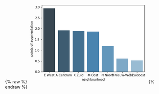 {% raw %}
<img src="data:image/png;base64,iVBORw0KGgoAAAANSUhEUgAAAYUAAAEKCAYAAAD9xUlFAAAABHNCSVQICAgIfAhkiAAAAAlwSFlz&#10;AAALEgAACxIB0t1+/AAAADl0RVh0U29mdHdhcmUAbWF0cGxvdGxpYiB2ZXJzaW9uIDIuMS4wLCBo&#10;dHRwOi8vbWF0cGxvdGxpYi5vcmcvpW3flQAAHsdJREFUeJzt3XucHFWZ//HP1xABBYKSQTEkDALC&#10;codEIOACgrqICK6CisgSBCMoiigIosttf17QFX4LiDEIclVkQU2AuCwmXKJckxASkoBGRAmiRJBA&#10;EJCEZ/84ZypN05fKZGo6mXzfr1e/purU6apnuqr7qapTdUoRgZmZGcBrOh2AmZmtPJwUzMys4KRg&#10;ZmYFJwUzMys4KZiZWcFJwczMCk4KZmZWcFIwM7OCk4KZmRXW6HQAy2vo0KHR3d3d6TDMzFYp06dP&#10;/2tEdLWrt8olhe7ubqZNm9bpMMzMVimS/lCmnk8fmZlZobKkIGktSfdIul/SHElnNqizpqSfSJov&#10;6W5J3VXFY2Zm7VV5pPAisE9E7ADsCOwnabe6OkcBf4uIzYFzgbMrjMfMzNqoLClEsjiPDs6v+n66&#10;DwIuy8PXAvtKUlUxmZlZa5W2KUgaJGkm8ARwc0TcXVdlGPAoQEQsARYBG1QZk5mZNVdpUoiIpRGx&#10;I7AxsIukbXszH0ljJU2TNG3hwoV9G6SZmRX65eqjiHgauAXYr27SY8BwAElrAEOAJxu8f3xEjIqI&#10;UV1dbS+zNTOzXqry6qMuSevn4bWBdwMP1lWbCByRhw8GpoSfD2pm1jFV3ry2EXCZpEGk5HNNRNwg&#10;6SxgWkRMBC4GrpA0H3gK+GiF8ZiZWRuVJYWImAXs1KD8tJrhF4BDVnRZo/f70IrOohJ3/s91nQ7B&#10;zGy5+I5mMzMrOCmYmVnBScHMzApOCmZmVnBSMDOzgpOCmZkVnBTMzKzgpGBmZgUnBTMzKzgpmJlZ&#10;wUnBzMwKTgpmZlZwUjAzs4KTgpmZFZwUzMys4KRgZmYFJwUzMys4KZiZWcFJwczMCk4KZmZWcFIw&#10;M7OCk4KZmRWcFMzMrOCkYGZmBScFMzMrOCmYmVmhsqQgabikWyTNlTRH0vEN6uwtaZGkmfl1WlXx&#10;mJlZe2tUOO8lwBcjYoakdYHpkm6OiLl19aZGxAEVxmFmZiVVdqQQEY9HxIw8/CwwDxhW1fLMzGzF&#10;9UubgqRuYCfg7gaTR0u6X9IvJG3TH/GYmVljVZ4+AkDSOsB1wOcj4pm6yTOATSJisaT9gZ8DWzSY&#10;x1hgLMCIESMqjtjMbPVV6ZGCpMGkhHBVRPy0fnpEPBMRi/PwJGCwpKEN6o2PiFERMaqrq6vKkM3M&#10;VmtVXn0k4GJgXkSc06TOm3M9JO2S43myqpjMzKy1Kk8f7QEcDsyWNDOXnQqMAIiIccDBwLGSlgDP&#10;Ax+NiKgwJjMza6GypBARvwLUps4FwAVVxWBmZsvHdzSbmVnBScHMzApOCmZmVnBSMDOzgpOCmZkV&#10;nBTMzKzQ9pJUSW8DTgI2qa0fEftUGJeZmXVAmfsU/hsYB1wELK02HDMz66QySWFJRHyv8kjMzKzj&#10;yrQpXC/p05I2kvTGnlflkZmZWb8rc6RwRP57Uk1ZAG/t+3DMzKyT2iaFiNi0PwIxM7POK3P10WDg&#10;WGDPXHQr8P2IeKnCuMzMrAPKnD76HjAYuDCPH57Ljq4qKDMz64wySeHtEbFDzfgUSfdXFZCZmXVO&#10;mauPlkrarGdE0lvx/QpmZgNSmSOFk4BbJD1MemjOJsCRlUZlZmYdUebqo8mStgC2zEUPRcSL1YZl&#10;Zmad0DQpSNonIqZI+mDdpM0lERE/rTg2MzPrZ62OFPYCpgDvbzAtACcFM7MBpmlSiIjT8+BZEfH7&#10;2mmSfEObmdkAVObqo+salF3b14GYmVnntWpT2ArYBhhS166wHrBW1YGZmVn/a9WmsCVwALA+r2xX&#10;eBb4ZJVBmZlZZ7RqU5gATJA0OiLu7MeYzMysQ8rcvHafpM+QTiUVp40i4hOVRWVmZh1RpqH5CuDN&#10;wL8AtwEbk04htSRpuKRbJM2VNEfS8Q3qSNJ5kuZLmiVp5+X9B8zMrO+USQqbR8S/A89FxGXA+4Bd&#10;S7xvCfDFiNga2A34jKSt6+q8F9giv8aSel81M7MOKZMUep6b8LSkbYEhwIbt3hQRj0fEjDz8LDAP&#10;GFZX7SDg8kjuAtaXtFHp6M3MrE+VSQrjJb0B+CowEZgLnL08C5HUDewE3F03aRjwaM34Al6dOMzM&#10;rJ+UaWieHBF/A24nP5d5ee5olrQO6Qa4z0fEM70JUtJY0uklRowY0ZtZmJlZCZXe0Zwf5XkdcFWT&#10;DvQeA4bXjG+cy14hIsZHxKiIGNXV1VVm0WZm1guV3dEsScDFwLyIOKdJtYnAcZKuJjVeL4qIx8sG&#10;b2ZmfavKO5r3ID3PebakmbnsVGAEQESMAyYB+wPzgb/jh/eYmXVUZXc0R8SvSE9qa1UngM8s77zN&#10;zKwaZRqa50s6Feiure87ms3MBp4ySWECMBX4JbC02nBWT3sd/oVOh9DQbVc0awoys4GqTFJ4XUSc&#10;XHkkZmbWcWWSwg2S9o+ISZVHY6ukd53wX50OoaFfnvuq7rbMrI0y9ykcT0oML0h6RtKzknp1E5qZ&#10;ma3c2h4pRMS6/RGIWSfs/7WfdzqEpiZ95QOdDsFWQ22PFHL31h+X9O95fLikXaoPzczM+luZ00cX&#10;AqOBj+XxxcB3K4vIzMw6pkxD864RsbOk+wAi4m+SXltxXGZm1gGlnqcgaRAQAJK6gJcrjcrMzDqi&#10;TFI4D/gZsKGkrwG/Ar5eaVRmZtYRZa4+ukrSdGBfUl9GH4iIeZVHZmZm/a5MmwLAX0hdXawBrC1p&#10;555HbZqZ2cDRNilI+g9gDPA7crtC/rtPdWGZmVknlDlS+DCwWUT8o+pgzMyss8o0ND9AetCOmZkN&#10;cGWOFL4B3CfpAeDFnsKIOLCyqMzMrCPKJIXLgLOB2fj+BDOzAa1MUvh7RJxXeSRmZtZxZZLCVEnf&#10;ACbyytNHviTVzGyAKZMUdsp/d6sp8yWpZmYDUJk7mt/ZH4GYmVnnlbl5rdFT5RcB0yNiZt+HZGZm&#10;nVLmPoVRwDHAsPz6FLAfcJGkL1UYm5mZ9bMybQobAztHxGIASacDNwJ7AtOBb1UXnpmZ9acyRwob&#10;UnPVEfAS8KaIeL6u3MzMVnFljhSuAu6WNCGPvx/4kaTXA3Mri8zMzPpd2yOFiPgPYCzwdH4dExFn&#10;RcRzEXFYs/dJukTSE7l7jEbT95a0SNLM/Dqtt/+EmZn1jTJXH40AniA9fa0oi4g/tnnrpcAFwOUt&#10;6kyNiANKxGlmZv2gzOmjG1n2HIW1gU2Bh4BtWr0pIm6X1L0iwZmZWf8qc/PadrXjknYGPt1Hyx8t&#10;6X7gT8CJETGnUSVJY0mnsBgxYkQfLdrMzOqVufroFXKfR7v2wbJnAJtExA7A+cDPWyxzfESMiohR&#10;XV1dfbBoMzNrZHnvaH4NsDNpz36FRMQzNcOTJF0oaWhE/HVF521mZr1Tpk1h3ZrhJaQ2hutWdMGS&#10;3gz8JSJC0i6khPPkis7XzMx6r0ybwpm9mbGkHwN7A0MlLQBOBwbneY4DDgaOlbQEeB74aEREk9mZ&#10;mVk/KHP6qAv4Eulqo7V6yiOiZdfZEXFom+kXkC5ZNTOzlUSZhuargAdJl6KeCTwC3FthTGZm1iFl&#10;ksIGEXEx8FJE3BYRn8AP2DEzG5DKNDS/lP8+Lul9pCuP3lhdSGZm1illksL/kzQE+CLpfoL1gBMq&#10;jcrMzDqizNVHN+TBRYAfzWlmNoAt9x3NZmY2cDkpmJlZoWlSkHR8/rtH/4VjZmad1OpI4cj89/z+&#10;CMTMzDqvVUPzPEm/Bd4iaVZNuYCIiO2rDc3MzPpb06QQEYfmTutuAg7sv5DMzKxTWl6SGhF/BnaQ&#10;9Frgbbn4oYh4qcXbzMxsFVWmQ7y9SM9ZfoR06mi4pCMi4vaKYzMzs35W5o7mc4D3RMRDAJLeBvwY&#10;GFllYGZm1v/K3KcwuCchAETEb8jPRTAzs4GlzJHCNEk/AK7M44cB06oLyczMOqVMUjgW+AzwuTw+&#10;FbiwsojMrLSjx/2y0yE09YNj3tXpEKwXynSI9yKpXeGc6sMxM7NOct9HZmZWcFIwM7PCciUFSa+R&#10;tF5VwZiZWWe1TQqSfiRpPUmvBx4A5ko6qfrQzMysv5U5Utg6Ip4BPgD8AtgUOLzSqMzMrCNK3bwm&#10;aTApKUx0v0dmZgNXmaTwfVK/R68Hbpe0Cel5zWZmNsCUSQrXR8SwiNg/IgL4I/CJiuMyM7MOKJMU&#10;rqsdyYnh6nZvknSJpCckPdBkuiSdJ2m+pFmSdi4XspmZVaXpHc2StgK2AYZI+mDNpPWAtUrM+1Lg&#10;AlK32428F9giv3YFvpf/mplZh7Tq5mJL4ABgfeD9NeXPAp9sN+OIuF1Sd4sqBwGX5yOPuyStL2mj&#10;iHi8bdRmZlaJVo/jnABMkDQ6Iu6sYNnDgEdrxhfkslclBUljgbEAI0aMqCAUMzODcr2kzpd0KtBd&#10;Wz8i+q2xOSLGA+MBRo0aFf21XDOz1U2ZpDCB1F32L4Glfbjsx4DhNeMb5zIzM+uQMknhdRFxcgXL&#10;nggcJ+lqUgPzIrcnmJl1VpmkcIOk/SNi0vLMWNKPgb2BoZIWAKeTH+MZEeOAScD+wHzg78CRyzN/&#10;MzPre2WSwvHAqZJeBF4CRLpdoWVvqRFxaJvpQXqim5mZrSTKPHlt3f4IxMzMOq/lzWsR8WCzO40j&#10;YkZ1YZmZWSe0OlL4AunegO80mBbAPpVEZGZmHdPq5rWx+e87+y8cMzPrpLZtCvlZCscCe+aiW4Hv&#10;+7kKZmYDT5mrj75HupT0wjx+eC47uqqgzMysM8okhbdHxA4141Mk3V9VQGZm1jllnqewVNJmPSOS&#10;3krfdndhZmYriTJHCicBt0h6mHTj2ib47mMzswGpzM1rkyVtQXq+AsBDEfFitWGZmVknlLn6aC3g&#10;08A7SPcnTJU0LiJeqDo4MzPrX2VOH11Oetra+Xn8Y8AVwCFVBWVmZp1RJilsGxFb14zfImluVQGZ&#10;mVnnlLn6aIak3XpGJO0KTKsuJDMz65QyRwojgTsk/TGPjwAekjSb1AP29pVFZ2Zm/apMUtiv8ijM&#10;zGylUOaS1D/0RyBmZtZ5ZdoUzMxsNeGkYGZmBScFMzMrOCmYmVnBScHMzAplLkk1M6vE6dfc1ekQ&#10;Gjrzw7u1rzRA+UjBzMwKTgpmZlZwUjAzs0KlSUHSfpIekjRf0ikNpo+RtFDSzPw6usp4zMystcoa&#10;miUNAr4LvBtYANwraWJE1He7/ZOIOK6qOMzMrLwqrz7aBZgfEQ8DSLoaOAjwsxjMbEAYP/mBTofQ&#10;0Nh9t+31e6s8fTQMeLRmfEEuq/chSbMkXStpeIXxmJlZG51uaL4e6M7PZLgZuKxRJUljJU2TNG3h&#10;woX9GqCZ2eqkyqTwGFC7579xLitExJMR8WIe/QHpgT6vEhHjI2JURIzq6uqqJFgzM6s2KdwLbCFp&#10;U0mvBT4KTKytIGmjmtEDgXkVxmNmZm1U1tAcEUskHQfcBAwCLomIOZLOAqZFxETgc5IOBJYATwFj&#10;qorHzMzaq7Tvo4iYBEyqKzutZvjLwJerjMHMzMrrdEOzmZmtRJwUzMys4KRgZmYFJwUzMys4KZiZ&#10;WcFJwczMCk4KZmZWcFIwM7OCk4KZmRWcFMzMrOCkYGZmBScFMzMrOCmYmVnBScHMzApOCmZmVnBS&#10;MDOzgpOCmZkVnBTMzKzgpGBmZgUnBTMzKzgpmJlZwUnBzMwKTgpmZlZwUjAzs4KTgpmZFZwUzMys&#10;UGlSkLSfpIckzZd0SoPpa0r6SZ5+t6TuKuMxM7PWKksKkgYB3wXeC2wNHCpp67pqRwF/i4jNgXOB&#10;s6uKx8zM2qvySGEXYH5EPBwR/wCuBg6qq3MQcFkevhbYV5IqjMnMzFqoMikMAx6tGV+QyxrWiYgl&#10;wCJggwpjMjOzFhQR1cxYOhjYLyKOzuOHA7tGxHE1dR7IdRbk8d/lOn+tm9dYYGwe3RJ4qJKgk6HA&#10;X9vWWnk5/s5aleNflWMHx9/OJhHR1a7SGhUG8BgwvGZ841zWqM4CSWsAQ4An62cUEeOB8RXF+QqS&#10;pkXEqP5YVhUcf2etyvGvyrGD4+8rVZ4+uhfYQtKmkl4LfBSYWFdnInBEHj4YmBJVHbqYmVlblR0p&#10;RMQSSccBNwGDgEsiYo6ks4BpETERuBi4QtJ84ClS4jAzsw6p8vQRETEJmFRXdlrN8AvAIVXG0Av9&#10;cpqqQo6/s1bl+Ffl2MHx94nKGprNzGzV424uzMysMOCSgqSlkmbWvE6pm76DpJk144dKel7S4Dy+&#10;naRZvVju3pJ2b1PnA5JC0lYt6rxZ0tWSfidpuqRJkt62vPHkeY2R9JbevHdFSFpcM7y/pN9I2qSu&#10;zg/r1tMjkv7SZr5vkXRtk2m3SlqhKzfyurmyZnwNSQsl3dCk/jsk3SPpwfwa26heieXuKGn/FYj5&#10;OzXjJ0o6o0G9MZJelrR9TdkDfdW1TN33br6kyXXTu3Osn60pu0DSmDx8lqR39UUsbeJcX9KTPTfJ&#10;Shqd49o4jw+R9JSk19S8Z4Oa/+3Pkh6rGX9trvPx/J2t3aZfkHRsm3ga/t/596ThdtfL/7tb0sfK&#10;1B1wSQF4PiJ2rHl9s276bGCEpHXz+O7APGCnmvE7erHcvfN7WzkU+FX++yp5Q/0ZcGtEbBYRI4Ev&#10;A2/qRTwAY4CGSUGpG5JKSdoXOA94b0T8oXZaRBzZs46AnYE/Al9pNb+I+FNEHFxZwPAcsK2ktfP4&#10;u3n1ZdRASt7Aj4BjImIr4B3ApyS9rxfL3RHoVVIAXgQ+KGloiboLaPMZ90belp6vWZ9HA883qPoE&#10;cHzPD2mtiDgtIn7Z17E1WM7TwOPAP+Wi3YH7WPbd3Q24JyJernnPkzX/2zjg3Jrfl3/kamsAv6ip&#10;dzLwe5b12NAsnn75v4FuYLVNCi3llT0N2DUXjST10dSzUewO/BpA0khJt+U99pskbZTLPydprqRZ&#10;ea++GzgGOCHvIfxz/XIlrUP64TiK5ldZvRN4KSLG1cR7f0RMzfM4SdK9ebln5rJuSfMkXSRpjqT/&#10;lbS20s2Do4Crckxr573xsyXNAA6p3buWNFTSI3l4jKSfS7o5v+c4SV+QdJ+kuyS9sd3nLGlP4CLg&#10;gIj4XZvqpwILI+IH+b2X5vh75rW45n99IA+vnT/7eZJ+BqzdaMa9MAno+WE/FPhxk3qfAS6NiBkA&#10;+YbLLwGn1MQ6Ja+ryZJG5PJD8h76/ZJuzz+QZwEfyevpI8sZ7xJSA+UJJereAGwjacv6CUpHzLNz&#10;bGeXKF8s6TuS7gdGA4OUjpZmAB9ssvyFwGSWXYZeu/xinbf43jXbXm9UPgLK2+hpefgsSZ9sEMcd&#10;vPL7fi6Nv/+bSfqfHMdULTvC377NOjyatE4+HhF/r91u83yLo7m6/3u/Rp+hpDfm7+Os/P3bvk35&#10;Xlp2tHKf0g7wN4F/zmWtt5WIGFAvYCkws+b1kQZ1TgdOA15P2nPfDLgmT/ttHh+cN56uXP4R0mW1&#10;AH8C1szD6+e/ZwAntojrMODiPHwHMLJBnc+R9kIavf89eUMTKZnfAOxJ2gNYAuyY612TN0aAW4FR&#10;NfN4BPhSzXgxnXQ35SN5eAwwH1gX6CJ1P3JMnnYu8Pk26+Al0iXG25dYX7vkuN5YU3YpcHDN+OL8&#10;txt4IA9/oWZ9bJ8/g1HtltcmlsV5XtcCa+XtZ2/ghgZ1fwocVFc2BHgqD18PHJGHPwH8PA/PBobV&#10;bTtjgAtWIOb18mc4BDgROKNBvTHABcC/AZflsgfyZ/oW0pFaF2mPdwrwgWbl+b0BfDgPr5XH5+bP&#10;bEH9Z9az7oC3knokGJTjGVO7zmn9vbuVxtvrKaQkPYR0f9RNufwWYMsGn8URNfO8L8f/qzx+M7Bv&#10;Hp4MbJGHd83//xmkI42m6xCYAJxc/7/XjBfrqOb/XovU5c8WpO/4NT2fIXA+cHoe3geY2ab8emCP&#10;PLxOXnd716+TZq+BeKRQf/roJw3q9Owp7ALcG2lPdnNJXcA6eXxLYFvgZqU2iK+S7soGmEXaA/84&#10;6ceojENJnQKS/zY8hdTCe/LrPmAGsBVpAwL4fUT0tJNMJ22EzTT6PBq5JSKejYiFpKRwfS6f3Wb+&#10;kJLCHaSjoqby0dOVwFER8VTJuHrsmd9LRMwirZMVlufVTVo/k1rXbmk06fQSwBWko0RIe6GX5j3Y&#10;PjmFFxHPAJeTdira+RGwm6RNa8reTjpluTBSH2RXkT7fZuWQdr6uy8NbAS9HxNaRTp18ukWsDwN3&#10;0/xURqvvXTNTc1x7ADcC60h6HbBpRDTqEucOYPf8GTwS6dJ45e1xJHB3Ht4d+O8cx/eBjfL7H6HJ&#10;OpR0DClJf7tNzPW2In2Pfxvp1/zKmmnvIG1DRMQUYANJ67Uo/zVwjqTPkZJW2d8ooOL7FFZid5E2&#10;+D2AO3PZAtJpnZ5xAXMiYnSD97+PtBG+H/iKpO1aLSyfbtkH2E5SkDakkHRS3gB6zCHtNTScDfCN&#10;iPh+3by7SeeVeyyl9amU52qGl7DsFOJadfVq5/lyzfjLtN9uXgY+DEyWdGpEfL1JvfOBCRExua68&#10;iEupwe9V56ArNhH4T9LeVbMOGueSfkAm1JSNJK3DpiLiGEm7krah6ZJGrnC0yf8n7Sz8sM3ylyg1&#10;TJ+8gst7ISKW9vK9Xycdjd3WYFqr712z7fVe0qnSh0l7+kOBT5J2kJD0NfIpwbyj+FtJ65O+vz3f&#10;9+nAkaQksTj/uD6dk9yy4NJpn+tIiah+Ha5PSmK7RU2bRF3c9bH3uYj4pqQbSe1Uv5b0L8vz/oF4&#10;pNBWRDxLOlQ7kmUbxZ3A58nnE0mHuF2SRgNIGixpm/wjNTwibiF9sYaQDtGeJZ1uaeRg4IqI2CQi&#10;uiNiOKkRqr7tYQqwpmquYpG0vVIbxU3AJ/IeDJKGSdqwzb/aKiZIezw9G3SfNuBGxN9JX5rDJL3q&#10;iCGfR92Bxg2ftXEdSDqlUO928t6mpG1Jp336yiXAmRExu0Wd7wJjJO2YY9iA9DyQb+Xpd7Cs7egw&#10;0o8IkjaLiLsj3cS5kNT3V7v11FY+0rqGNkdn2aXAu0inhQDuAfbK5+kHkY6SbmtRXu9B0p72Znm8&#10;5VFwRDxISqrvbzC54fcuT3uEBttrpMbeR0k3wt5J+qxPJG0jRMRXYlkDcI+7gONp8v3PR1+/l3RI&#10;jkOSdsh1N2iwDp8nPTvmhMgdfNb4C7Ch0lVMawIHNPi/HwS6m3yGU0nbEJL2Bv6a42tYnrex2RFx&#10;NilhbsVybGMDMSmsrVdeFlZ/9VGPX5PaBXq6976TdL7zDig2tIOBs5Ua02aSDicHAVdKmk06lXNe&#10;pCsargf+VY0bmg8lXVVU6zrqvjz5qOFfgXcpXd42B/gG8OeI+F/Sof+dednX0n4lXwqMyzE1Onr4&#10;T+BYSfeR9q76VP6h2g/4qqQD6yZ/jfSjdE/d+lqb1EC9l5Y1Yj7Hq32PdJpgHqmRb3ofxr0gIs5r&#10;U+dx4OPARZIeJG03l0REz2m2zwJHKl3efDjpBwjg28oNt/k995POfW+t3jU01/oOJdZj3rbPAzas&#10;+V9OyXHcD0yPiAnNyhvM7wXSkeSNuZH0iRKxfo0Gp4VafO+g9fY6FXgiIp7Pwxvnv838mvRjPi2P&#10;v+L7nx0GHJXjmMOy58Ec0GAdrgu8Abhc6eKMnu35hIh4ibSN3kM6knmwwf/9Aqkn6Eaf4RnAyLwt&#10;fZNlDfXNyj+v1BA+i3Qq9xek06tLlRrHWzY0+45mMzMrDMQjBTMz6yUnBTMzKzgpmJlZwUnBzMwK&#10;TgpmZlZwUrDVhqRjJP1bmzpjJF3QZNriRuV9EFef9ohZ9XxtYFtd72i21VDUdDS4spDk76CtVHyk&#10;YKssNe8htmHvlpLOkHRiHn67Uu+SMyV9WzW9WAJvye//raRv1S3z3LysyUp9ZfU8D+GuPL+fSXpD&#10;Lm/VC+1ESVNIna5BuhHvWqVeMq+Siv7+91Xq6XK2pEvyHbGtyhv2tGlWlpOCreq2AL4bEdsATwMf&#10;IvUm+9lIz6M4Ebiwwft+CHwqd31Q34fPjqTeObcjdYc8PJe/HpiWl3UbqbddSJ3RnRwR25M6DDyd&#10;9nYm9QS7Vx7fidTNwtakO2v3kLQW6a70j0TEdqQj+2PblF9E6j5iJPDmEnGYvYKTgq3qGvUQ26x3&#10;SyA9fQtYNyJ6+r35Ea80OSIW5a4H5gI9T417mWW9zF4JvEPSEFJPlD19Al3Gsp5EW7m5rmfYe3L3&#10;Gi+TunboJvUY+vuI+E3dvJuVt+pp06wUn8+0VV19D7FvokHvlis4z2bfk3Z9xLTqhba+P6eyyzSr&#10;lI8UbKBp1bslUDyS8VmlLqyh+ZPw6r2GZb1zfoz0YJZFwN9qOkE8nGU9iT7CivVC+xCp58zN6+bd&#10;rLxVT5tmpTgp2EDUrHfLWkeRejidSWorWFRivs8Bu+RG6X1IPV9C6p3y27lXyh1ryleoF9p8+upI&#10;0qmw2aTTV+PalDfradOsFPeSaqslSetERM+zn08BNoqI49u8zWzA83lLW129T9KXSd+BP5CesWu2&#10;2vORgpmZFdymYGZmBScFMzMrOCmYmVnBScHMzApOCmZmVnBSMDOzwv8Bd4jXu4YfA94AAAAASUVO&#10;RK5CYII=&#10;">
{% endraw %}